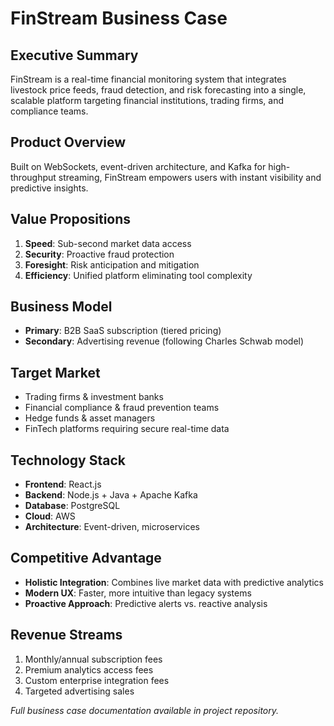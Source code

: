 # FinStream Business Case

## Executive Summary
FinStream is a real-time financial monitoring system that integrates livestock price feeds, fraud detection, and risk forecasting into a single, scalable platform targeting financial institutions, trading firms, and compliance teams.

## Product Overview
Built on WebSockets, event-driven architecture, and Kafka for high-throughput streaming, FinStream empowers users with instant visibility and predictive insights.

## Value Propositions
1. **Speed**: Sub-second market data access
2. **Security**: Proactive fraud protection  
3. **Foresight**: Risk anticipation and mitigation
4. **Efficiency**: Unified platform eliminating tool complexity

## Business Model
- **Primary**: B2B SaaS subscription (tiered pricing)
- **Secondary**: Advertising revenue (following Charles Schwab model)

## Target Market
- Trading firms & investment banks
- Financial compliance & fraud prevention teams  
- Hedge funds & asset managers
- FinTech platforms requiring secure real-time data

## Technology Stack
- **Frontend**: React.js
- **Backend**: Node.js + Java + Apache Kafka
- **Database**: PostgreSQL
- **Cloud**: AWS
- **Architecture**: Event-driven, microservices

## Competitive Advantage
- **Holistic Integration**: Combines live market data with predictive analytics
- **Modern UX**: Faster, more intuitive than legacy systems
- **Proactive Approach**: Predictive alerts vs. reactive analysis

## Revenue Streams
1. Monthly/annual subscription fees
2. Premium analytics access fees
3. Custom enterprise integration fees
4. Targeted advertising sales

*Full business case documentation available in project repository.*
